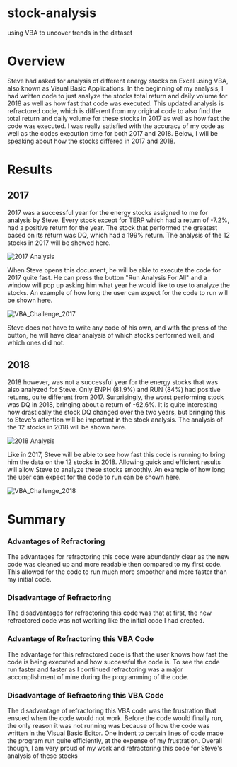 # stock-analysis
using VBA to uncover trends in the dataset
# Overview
Steve had asked for analysis of different energy stocks on Excel using VBA, also known as Visual Basic Applications. In the beginning of my analysis, I had written code to just analyze the stocks total return and daily volume for 2018 as well as how fast that code was executed. This updated analysis is refractored code, which is different from my original code to also find the total return and daily volume for these stocks in 2017 as well as how fast the code was executed. I was really satisfied with the accuracy of my code as well as the codes execution time for both 2017 and 2018. Below, I will be speaking about how the stocks differed in 2017 and 2018. 
# Results
## 2017
2017 was a successful year for the energy stocks assigned to me for analysis by Steve. Every stock except for TERP which had a return of -7.2%, had a positive return for the year. The stock that performed the greatest based on its return was DQ, which had a 199% return. The analysis of the 12 stocks in 2017 will be showed here. 

![2017 Analysis](https://user-images.githubusercontent.com/68922663/95026570-2f973d80-0660-11eb-80d9-69a43af9b4f6.png) 

When Steve opens this document, he will be able to execute the code for 2017 quite fast. He can press the button "Run Analysis For All" and a window will pop up asking him what year he would like to use to analyze the stocks. An example of how long the user can expect for the code to run will be shown here. 

![VBA_Challenge_2017](https://user-images.githubusercontent.com/68922663/95026603-8866d600-0660-11eb-8c65-717096d9d4d1.png) 

Steve does not have to write any code of his own, and with the press of the button, he will have clear analysis of which stocks performed well, and which ones did not.

## 2018
2018 however, was not a successful year for the energy stocks that was also analyzed for Steve. Only ENPH (81.9%) and RUN (84%) had positive returns, quite different from 2017. Surprisingly, the worst performing stock was DQ in 2018, bringing about a return of -62.6%. It is quite interesting how drastically the stock DQ changed over the two years, but bringing this to Steve's attention will be important in the stock analysis. The analysis of the 12 stocks in 2018 will be shown here. 

![2018 Analysis](https://user-images.githubusercontent.com/68922663/95026725-6752b500-0661-11eb-9353-e8ee19c0f0a2.png)

Like in 2017, Steve will be able to see how fast this code is running to bring him the data on the 12 stocks in 2018. Allowing quick and efficient results will allow Steve to analyze these stocks smoothly. An example of how long the user can expect for the code to run can be shown here.

![VBA_Challenge_2018](https://user-images.githubusercontent.com/68922663/95026758-a6810600-0661-11eb-9d18-cd519ea254b5.png)

# Summary
### Advantages of Refractoring
The advantages for refractoring this code were abundantly clear as the new code was cleaned up and more readable then compared to my first code. This allowed for the code to run much more smoother and more faster than my initial code. 
### Disadvantage of Refractoring
The disadvantages for refractoring this code was that at first, the new refractored code was not working like the initial code I had created. 
### Advantage of Refractoring this VBA Code
The advantage for this refractored code is that the user knows how fast the code is being executed and how successful the code is. To see the code run faster and faster as I continued refractoring was a major accomplishment of mine during the programming of the code. 
### Disadvantage of Refractoring this VBA Code
The disadvantage of refractoring this VBA code was the frustration that ensued when the code would not work. Before the code would finally run, the only reason it was not running was because of how the code was written in the Visual Basic Editor. One indent to certain lines of code made the program run quite efficiently, at the expense of my frustration. Overall though, I am very proud of my work and refractoring this code for Steve's analysis of these stocks


